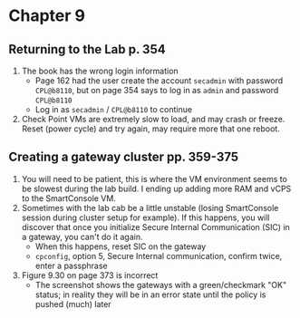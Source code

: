 # Chapter 9

## Returning to the Lab p. 354
1. The book has the wrong login information
    - Page 162 had the user create the account `secadmin` with password `CPL@b8110`, but on page 354 says to log in as `admin` and password `CPL@b8110`
    - Log in as `secadmin` / `CPL@b8110` to continue
2. Check Point VMs are extremely slow to load, and may crash or freeze. Reset (power cycle) and try again, may require more that one reboot.
## Creating a gateway cluster pp. 359-375
1. You will need to be patient, this is where the VM environment seems to be slowest during the lab build. I ending up adding more RAM and vCPS to the SmartConsole VM.
2. Sometimes with the lab cab be a little unstable (losing SmartConsole session during cluster setup for example). If this happens, you will discover that once you initialize Secure Internal Communication (SIC) in a gateway, you can't do it again.
    - When this happens, reset SIC on the gateway
    - `cpconfig`, option 5, Secure Internal communication, confirm twice, enter a passphrase
3. Figure 9.30 on page 373 is incorrect
    - The screenshot shows the gateways with a green/checkmark "OK" status; in reality they will be in an error state until the policy is pushed (much) later
